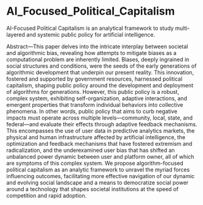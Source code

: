 # AI_Focused_Political_Capitalism
AI-Focused Political Capitalism is an analytical framework to study multi-layered and systemic public policy for artificial intelligence. 

Abstract—This paper delves into the intricate interplay between societal and algorithmic bias, revealing how attempts to mitigate biases as a computational problem are inherently limited. Biases, deeply ingrained in social structures and conditions, were the seeds of the early generations of algorithmic development that underpin our present reality. This innovation, fostered and supported by government resources, harnessed political capitalism, shaping public policy around the development and deployment of algorithms for generations. However, this public policy is a robust, complex system, exhibiting self-organization, adaptive interactions, and emergent properties that transform individual behaviors into collective phenomena. In other words, public policy that aims to curb negative impacts must operate across multiple levels—community, local, state, and federal—and evaluate their effects through adaptive feedback mechanisms. This encompasses the use of user data in predictive analytics markets, the physical and human infrastructure affected by artificial intelligence, the optimization and feedback mechanisms that have fostered extremism and radicalization, and the underexamined user bias that has shifted an unbalanced power dynamic between user and platform owner, all of which are symptoms of this complex system. We propose algorithm-focused political capitalism as an analytic framework to unravel the myriad forces influencing outcomes, facilitating more effective navigation of our dynamic and evolving social landscape and a means to democratize social power around a technology that shapes societal institutions at the speed of competition and rapid adoption.
